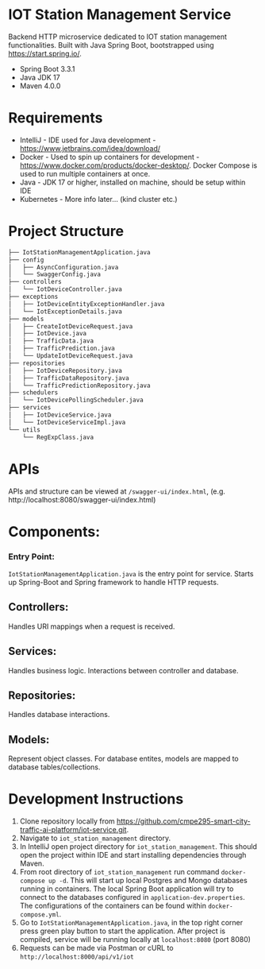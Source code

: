 # IOT Station Management Service



Backend HTTP microservice dedicated to IOT station management functionalities. Built with Java Spring Boot, bootstrapped using https://start.spring.io/.

* Spring Boot 3.3.1
* Java JDK 17
* Maven 4.0.0

# Requirements
* IntelliJ - IDE used for Java development - https://www.jetbrains.com/idea/download/
* Docker - Used to spin up containers for development - https://www.docker.com/products/docker-desktop/. Docker Compose is used to run multiple containers at once.
* Java - JDK 17 or higher, installed on machine, should be setup within IDE
* Kubernetes - More info later... (kind cluster etc.)



# Project Structure
```bash
├── IotStationManagementApplication.java
├── config
│   ├── AsyncConfiguration.java
│   └── SwaggerConfig.java
├── controllers
│   └── IotDeviceController.java
├── exceptions
│   ├── IotDeviceEntityExceptionHandler.java
│   └── IotExceptionDetails.java
├── models
│   ├── CreateIotDeviceRequest.java
│   ├── IotDevice.java
│   ├── TrafficData.java
│   ├── TrafficPrediction.java
│   └── UpdateIotDeviceRequest.java
├── repositories
│   ├── IotDeviceRepository.java
│   ├── TrafficDataRepository.java
│   └── TrafficPredictionRepository.java
├── schedulers
│   └── IotDevicePollingScheduler.java
├── services
│   ├── IotDeviceService.java
│   └── IotDeviceServiceImpl.java
└── utils
    └── RegExpClass.java
```


# APIs
APIs and structure can be viewed at `/swagger-ui/index.html`, (e.g. http://localhost:8080/swagger-ui/index.html)


# Components:

### Entry Point:
`IotStationManagementApplication.java` is the entry point for service. Starts up Spring-Boot and Spring framework to handle HTTP requests.

## Controllers:

Handles URI mappings when a request is received.

## Services:

Handles business logic. Interactions between controller and database.

## Repositories:

Handles database interactions.

## Models:

Represent object classes. For database entites, models are mapped to database tables/collections.

# Development Instructions

1. Clone repository locally from https://github.com/cmpe295-smart-city-traffic-ai-platform/iot-service.git. 
2. Navigate to `iot_station_management` directory.
3. In IntelliJ open project directory for `iot_station_management`. This should open the project within IDE and start installing dependencies through Maven.
4. From root directory of `iot_station_management` run command `docker-compose up -d`. This will start up local Postgres and Mongo databases running in containers. The local Spring Boot application will try to connect to the databases configured in `application-dev.properties`. The configurations of the containers can be found within `docker-compose.yml`. 
5. Go to `IotStationManagementApplication.java`, in the top right corner press green play button to start the application. After project is compiled, service will be running locally at `localhost:8080` (port 8080)
6. Requests can be made via Postman or cURL to `http://localhost:8000/api/v1/iot` 

